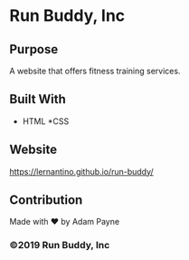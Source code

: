 # Run Buddy, Inc

## Purpose
A website that offers fitness training services.

## Built With
* HTML
*CSS

## Website
https://lernantino.github.io/run-buddy/

## Contribution
Made with ❤️ by Adam Payne

### ©️2019 Run Buddy, Inc 
